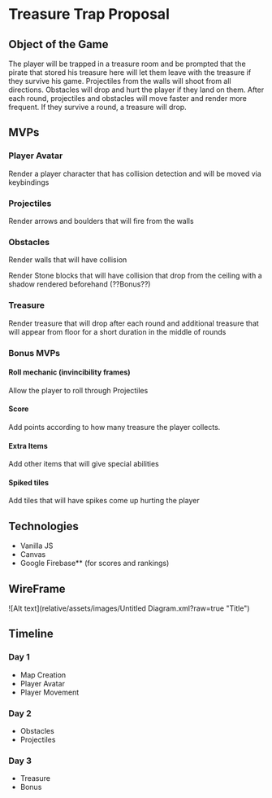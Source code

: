# Treasure Trap Proposal

## Object of the Game

The player will be trapped in a treasure room and be prompted that the pirate that stored his treasure here will let
them leave with the treasure if they survive his game. Projectiles from the walls will shoot from all directions. Obstacles will drop and hurt the player if they land on them. After each round, projectiles and obstacles will move faster and render more frequent. If they survive a round, a treasure will drop.

## MVPs

### Player Avatar

Render a player character that has collision detection and will be moved via keybindings

### Projectiles

Render arrows and boulders that will fire from the walls

### Obstacles

Render walls that will have collision

Render Stone blocks that will have collision that drop from the ceiling with a shadow rendered beforehand (??Bonus??)

### Treasure

Render treasure that will drop after each round and additional treasure that will appear from floor for a short duration
in the middle of rounds

### Bonus MVPs

#### Roll mechanic (invincibility frames)

Allow the player to roll through Projectiles

#### Score

Add points according to how many treasure the player collects.

#### Extra Items

Add other items that will give special abilities

#### Spiked tiles

Add tiles that will have spikes come up hurting the player

## Technologies

- Vanilla JS
- Canvas
- Google Firebase\*\* (for scores and rankings)

## WireFrame

![Alt text](relative/assets/images/Untitled Diagram.xml?raw=true "Title")

## Timeline

### Day 1

- Map Creation
- Player Avatar
- Player Movement

### Day 2

- Obstacles
- Projectiles

### Day 3

- Treasure
- Bonus
